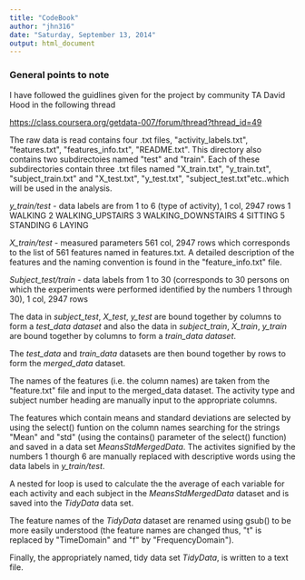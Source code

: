 ```yaml
---
title: "CodeBook"
author: "jhn316"
date: "Saturday, September 13, 2014"
output: html_document
---
```


### General points to note
I have followed the guidlines given for the project by community TA David Hood in 
the following thread 

https://class.coursera.org/getdata-007/forum/thread?thread_id=49

The raw data is read contains four .txt files, "activity_labels.txt", "features.txt", "features_info.txt", "README.txt". This directory also contains two subdirectoies named "test" and "train". Each of these subdirectories contain three .txt files named "X_train.txt", "y_train.txt", "subject_train.txt" and "X_test.txt", "y_test.txt", "subject_test.txt"etc..which will be used in the analysis. 


*y_train/test* - data labels are from 1 to 6 (type of activity), 1 col, 2947 rows
1 WALKING
2 WALKING_UPSTAIRS
3 WALKING_DOWNSTAIRS
4 SITTING
5 STANDING
6 LAYING

*X_train/test* -  measured parameters  561 col, 2947 rows which corresponds to the list of 561 features named in features.txt. A detailed description of the features and the naming convention is found in the "feature_info.txt" file.

*Subject_test/train* -  data labels from 1 to 30 (corresponds to 30 persons on which the experiments were performed identified by the numbers 1 through 30), 1 col, 2947 rows

The data in *subject_test*, *X_test*, *y_test* are bound together by columns to form a *test_data dataset* and also the data in *subject_train*, *X_train*, *y_train* are bound together by columns to form a *train_data dataset*. 

The *test_data* and *train_data* datasets are then bound together by rows to form the 
*merged_data* dataset.

The names of the features (i.e. the column names) are taken from the "feature.txt" file and input to the merged_data dataset. The activity type and subject number heading are manually input to the appropriate columns.

The features which contain means and standard deviations are selected by using the select() funtion on the column names searching for the strings "Mean" and "std" (using the contains() parameter of the select() function) and saved in a data set
*MeansStdMergedData*. The activites signified by the numbers 1 thourgh 6 are manually replaced with descriptive words using the data labels in *y_train/test*.

A nested for loop is used to calculate the the average of each variable for each activity and each subject in the *MeansStdMergedData* dataset and is saved into the *TidyData* data set. 

The feature names of the *TidyData* dataset are renamed using gsub() to be more easily understood (the feature names are changed thus, "t" is replaced by "TimeDomain" and "f" by "FrequencyDomain").

Finally, the appropriately named, tidy data set *TidyData*, is written to a text file. 
